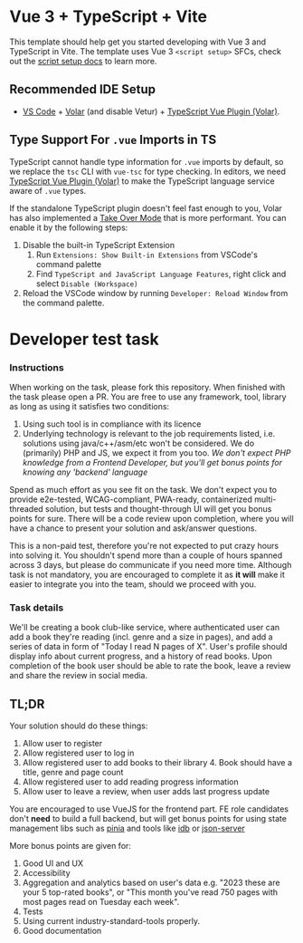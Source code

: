 # Vue 3 + TypeScript + Vite

This template should help get you started developing with Vue 3 and TypeScript in Vite. The template uses Vue 3 `<script setup>` SFCs, check out the [script setup docs](https://v3.vuejs.org/api/sfc-script-setup.html#sfc-script-setup) to learn more.

## Recommended IDE Setup

-   [VS Code](https://code.visualstudio.com/) + [Volar](https://marketplace.visualstudio.com/items?itemName=Vue.volar) (and disable Vetur) + [TypeScript Vue Plugin (Volar)](https://marketplace.visualstudio.com/items?itemName=Vue.vscode-typescript-vue-plugin).

## Type Support For `.vue` Imports in TS

TypeScript cannot handle type information for `.vue` imports by default, so we replace the `tsc` CLI with `vue-tsc` for type checking. In editors, we need [TypeScript Vue Plugin (Volar)](https://marketplace.visualstudio.com/items?itemName=Vue.vscode-typescript-vue-plugin) to make the TypeScript language service aware of `.vue` types.

If the standalone TypeScript plugin doesn't feel fast enough to you, Volar has also implemented a [Take Over Mode](https://github.com/johnsoncodehk/volar/discussions/471#discussioncomment-1361669) that is more performant. You can enable it by the following steps:

1. Disable the built-in TypeScript Extension
    1. Run `Extensions: Show Built-in Extensions` from VSCode's command palette
    2. Find `TypeScript and JavaScript Language Features`, right click and select `Disable (Workspace)`
2. Reload the VSCode window by running `Developer: Reload Window` from the command palette.

# Developer test task

### Instructions

When working on the task, please fork this repository. When finished with the task please open a PR.
You are free to use any framework, tool, library as long as using it satisfies two conditions:

1. Using such tool is in compliance with its licence
2. Underlying technology is relevant to the job requirements listed, i.e. solutions using java/c++/asm/etc won't be considered. We do (primarily) PHP and JS, we expect it from you too. _We don't expect PHP knowledge from a Frontend Developer, but you'll get bonus points for knowing any 'backend' language_

Spend as much effort as you see fit on the task. We don't expect you to provide e2e-tested, WCAG-compliant, PWA-ready, containerized multi-threaded solution, but tests and thought-through UI will get you bonus points for sure.
There will be a code review upon completion, where you will have a chance to present your solution and ask/answer questions.

This is a non-paid test, therefore you're not expected to put crazy hours into solving it. You shouldn't spend more than a couple of hours spanned across 3 days, but please do communicate if you need more time.
Although task is not mandatory, you are encouraged to complete it as **it will** make it easier to integrate you into the team, should we proceed with you.

### Task details

We'll be creating a book club-like service, where authenticated user can add a book they're reading (incl. genre and a size in pages), and add a series of data in form of "Today I read N pages of X".
User's profile should display info about current progress, and a history of read books.
Upon completion of the book user should be able to rate the book, leave a review and share the review in social media.

## TL;DR

Your solution should do these things:

1. Allow user to register
2. Allow registered user to log in
3. Allow registered user to add books to their library 4. Book should have a title, genre and page count
4. Allow registered user to add reading progress information
5. Allow user to leave a review, when user adds last progress update

You are encouraged to use VueJS for the frontend part. FE role candidates don't **need** to build a full backend, but will get bonus points for using state management libs such as [pinia](https://pinia.vuejs.org/) and tools like [idb](https://www.npmjs.com/package/idb) or [json-server](https://www.npmjs.com/package/json-server)

More bonus points are given for:

1. Good UI and UX
2. Accessibility
3. Aggregation and analytics based on user's data e.g. "2023 these are your 5 top-rated books", or "This month you've read 750 pages with most pages read on Tuesday each week".
4. Tests
5. Using current industry-standard-tools properly.
6. Good documentation
